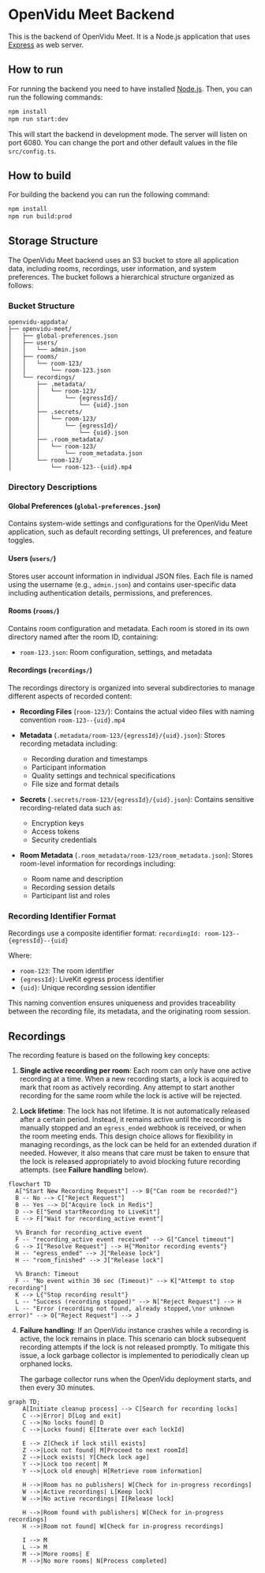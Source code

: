 # OpenVidu Meet Backend

This is the backend of OpenVidu Meet. It is a Node.js application that uses [Express](https://expressjs.com/) as web server.

## How to run

For running the backend you need to have installed [Node.js](https://nodejs.org/). Then, you can run the following commands:

```bash
npm install
npm run start:dev
```

This will start the backend in development mode. The server will listen on port 6080.
You can change the port and other default values in the file `src/config.ts`.

## How to build

For building the backend you can run the following command:

```bash
npm install
npm run build:prod
```

## Storage Structure

The OpenVidu Meet backend uses an S3 bucket to store all application data, including rooms, recordings, user information, and system preferences. The bucket follows a hierarchical structure organized as follows:

### Bucket Structure

```plaintext
openvidu-appdata/
├── openvidu-meet/
│   ├── global-preferences.json
│   ├── users/
│   │   └── admin.json
│   ├── rooms/
│   │   └── room-123/
│   │       └── room-123.json
│   └── recordings/
│       ├── .metadata/
│       │   └── room-123/
│       │       └── {egressId}/
│       │           └── {uid}.json
│       ├── .secrets/
│       │   └── room-123/
│       │       └── {egressId}/
│       │           └── {uid}.json
│       ├── .room_metadata/
│       │   └── room-123/
│       │       └── room_metadata.json
│       └── room-123/
│           └── room-123--{uid}.mp4
```

### Directory Descriptions

#### **Global Preferences** (`global-preferences.json`)

Contains system-wide settings and configurations for the OpenVidu Meet application, such as default recording settings, UI preferences, and feature toggles.

#### **Users** (`users/`)

Stores user account information in individual JSON files. Each file is named using the username (e.g., `admin.json`) and contains user-specific data including authentication details, permissions, and preferences.

#### **Rooms** (`rooms/`)

Contains room configuration and metadata. Each room is stored in its own directory named after the room ID, containing:

- `room-123.json`: Room configuration, settings, and metadata

#### **Recordings** (`recordings/`)

The recordings directory is organized into several subdirectories to manage different aspects of recorded content:

- **Recording Files** (`room-123/`): Contains the actual video files with naming convention `room-123--{uid}.mp4`

- **Metadata** (`.metadata/room-123/{egressId}/{uid}.json`): Stores recording metadata including:
    - Recording duration and timestamps
    - Participant information
    - Quality settings and technical specifications
    - File size and format details

- **Secrets** (`.secrets/room-123/{egressId}/{uid}.json`): Contains sensitive recording-related data such as:
    - Encryption keys
    - Access tokens
    - Security credentials

- **Room Metadata** (`.room_metadata/room-123/room_metadata.json`): Stores room-level information for recordings including:
    - Room name and description
    - Recording session details
    - Participant list and roles

### Recording Identifier Format

Recordings use a composite identifier format: `recordingId: room-123--{egressId}--{uid}`

Where:

- `room-123`: The room identifier
- `{egressId}`: LiveKit egress process identifier
- `{uid}`: Unique recording session identifier

This naming convention ensures uniqueness and provides traceability between the recording file, its metadata, and the originating room session.

## Recordings

The recording feature is based on the following key concepts:

1. **Single active recording per room**:
   Each room can only have one active recording at a time. When a new recording starts, a lock is acquired to mark that room as actively recording. Any attempt to start another recording for the same room while the lock is active will be rejected.

2. **Lock lifetime**:
   The lock has not lifetime. It is not automatically released after a certain period. Instead, it remains active until the recording is manually stopped and an `egress_ended` webhook is received, or when the room meeting ends. This design choice allows for flexibility in managing recordings, as the lock can be held for an extended duration if needed. However, it also means that care must be taken to ensure that the lock is released appropriately to avoid blocking future recording attempts. (see **Failure handling** below).

```mermaid
flowchart TD
  A["Start New Recording Request"] --> B{"Can room be recorded?"}
  B -- No --> C["Reject Request"]
  B -- Yes --> D["Acquire lock in Redis"]
  D --> E["Send startRecording to LiveKit"]
  E --> F["Wait for recording_active event"]

  %% Branch for recording_active event
  F -- "recording_active event received" --> G["Cancel timeout"]
  G --> I["Resolve Request"] --> H{"Monitor recording events"}
  H -- "egress_ended" --> J["Release lock"]
  H -- "room_finished" --> J["Release lock"]

  %% Branch: Timeout
  F -- "No event within 30 sec (Timeout)" --> K["Attempt to stop recording"]
  K --> L{"Stop recording result"}
  L -- "Success (recording stopped)" --> N["Reject Request"] --> H
  L -- "Error (recording not found, already stopped,\nor unknown error)" --> O["Reject Request"] --> J
```

4. **Failure handling**:
   If an OpenVidu instance crashes while a recording is active, the lock remains in place. This scenario can block subsequent recording attempts if the lock is not released promptly. To mitigate this issue, a lock garbage collector is implemented to periodically clean up orphaned locks.

    The garbage collector runs when the OpenVidu deployment starts, and then every 30 minutes.

```mermaid
graph TD;
    A[Initiate cleanup process] --> C[Search for recording locks]
    C -->|Error| D[Log and exit]
    C -->|No locks found| D
    C -->|Locks found| E[Iterate over each lockId]

    E --> Z[Check if lock still exists]
    Z -->|Lock not found| M[Proceed to next roomId]
    Z -->|Lock exists| Y[Check lock age]
    Y -->|Lock too recent| M
    Y -->|Lock old enough| H[Retrieve room information]

    H -->|Room has no publishers| W[Check for in-progress recordings]
    W -->|Active recordings| L[Keep lock]
    W -->|No active recordings| I[Release lock]

    H -->|Room found with publishers| W[Check for in-progress recordings]
    H -->|Room not found| W[Check for in-progress recordings]

    I --> M
    L --> M
    M -->|More rooms| E
    M -->|No more rooms| N[Process completed]

```
